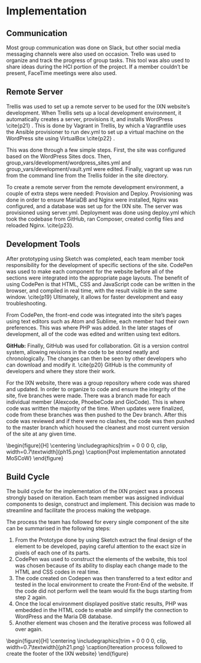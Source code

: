 
# Implementation

## Communication

Most group communication was done on Slack, but other social media messaging channels were also used on occasion. Trello was used to organize and track the progress of group tasks. This tool was also used to share ideas during the HCI portion of the project. If a member couldn’t be present, FaceTime meetings were also used.

## Remote Server

Trellis was used to set up a remote server to be used for the IXN website’s development. When Trellis sets up a local development environment, it automatically creates a server, provisions it, and installs WordPress \cite{p21} . This is done by Vagrant in Trellis, by which a Vagrantfile uses the Ansible provisioner to run dev.yml to set up a virtual machine on the WordPress site using VirtualBox \cite{p22} .

This was done through a few simple steps. First, the site was configured based on the WordPress Sites docs. Then, group_vars/development/wordpress_sites.yml and group_vars/development/vault.yml were edited. Finally, vagrant up was run from the command line from the Trellis folder in the site directory.  

To create a remote server from the remote development environment, a couple of extra steps were needed: Provision and Deploy. Provisioning was done in order to ensure MariaDB and Nginx were installed, Nginx was configured, and a database was set up for the IXN site. The server was provisioned using server.yml. Deployment was done using deploy.yml which took the codebase from GitHub, ran Composer, created config files and reloaded Nginx. \cite{p23}.

## Development Tools

After prototyping using Sketch was completed, each team member took responsibility for the development of specific sections of the site. CodePen was used to make each component for the website before all of the sections were integrated into the appropriate page layouts. The benefit of using CodePen is that HTML, CSS and JavaScript code can be written in the browser, and compiled in real time, with the result visible in the same window. \cite{p19}  Ultimately, it allows for faster development and easy troubleshooting.

From CodePen, the front-end code was integrated into the site’s pages using text editors such as Atom and Sublime, each member had their own preferences. This was where PHP was added. In the later stages of development, all of the code was edited and written using text editors.

**GitHub:**
Finally, GitHub was used for collaboration. Git is a version control system, allowing revisions in the code to be stored neatly and chronologically. The changes can then be seen by other developers who can download and modify it. \cite{p20}  GitHub is the community of developers and where they store their work.

For the IXN website, there was a group repository where code was shared and updated. In order to organize to code and ensure the integrity of the site, five branches were made. There was a branch made for each individual member (Alexcode, PhoebeCode and GioCode). This is where code was written the majority of the time. When updates were finalized, code from these branches was then pushed to the Dev branch. After this code was reviewed and if there were no clashes, the code was then pushed to the master branch which housed the cleanest and most current version of the site at any given time. 

\begin{figure}[H]
      \centering
      \includegraphics[trim = 0 0 0 0, clip, width=0.7\textwidth]{ph15.png}
      \caption{Post implementation annotated MoSCoW}
 \end{figure}

## Build Cycle

The build cycle for the implementation of the IXN project was a process strongly based on iteration. Each team member was assigned individual components to design, construct and implement. This decision was made to streamline and facilitate the process making the webpage. 

The process the team has followed for every single component of the site can be summarised in the following steps: 

1.    From the Prototype done by using Sketch extract the final design of the element to be developed, paying careful attention to the exact size in pixels of each one of its parts.
2.    CodePen was used to construct the elements of the website, this tool was chosen because of its ability to display each change made to the HTML and CSS codes in real time.  
3.    The code created on Codepen was then transferred to a text editor and tested in the local environment to create the Front-End of the website. If the code did not perform well the team would fix the bugs starting from step 2 again. 
4.    Once the local environment displayed positive static results, PHP was embedded in the HTML code to enable and simplify the connection to WordPress and the Maria DB database.
5.    Another element was chosen and the iterative process was followed all over again.

\begin{figure}[H]
      \centering
      \includegraphics[trim = 0 0 0 0, clip, width=0.7\textwidth]{ph21.png}
      \caption{Itereation process followed to create the footer of the IXN website}
 \end{figure}
